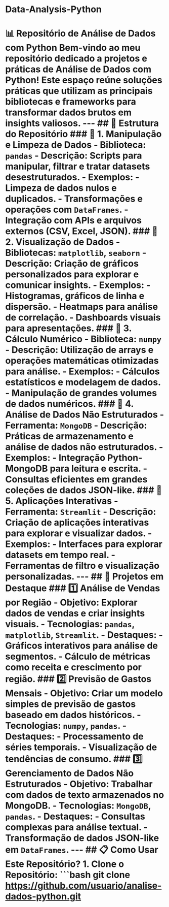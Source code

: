 # Data-Analysis-Python
 # 📊 **Repositório de Análise de Dados com Python**    Bem-vindo ao meu repositório dedicado a **projetos e práticas de Análise de Dados com Python**! Este espaço reúne soluções práticas que utilizam as principais bibliotecas e frameworks para transformar dados brutos em insights valiosos.    ---  ## **📂 Estrutura do Repositório** ### 🔹 **1. Manipulação e Limpeza de Dados** - **Biblioteca:** `pandas`   - **Descrição:** Scripts para manipular, filtrar e tratar datasets desestruturados.   - **Exemplos:**     - Limpeza de dados nulos e duplicados.     - Transformações e operações com `DataFrames`.     - Integração com APIs e arquivos externos (CSV, Excel, JSON).    ### 🔹 **2. Visualização de Dados** - **Bibliotecas:** `matplotlib`, `seaborn`   - **Descrição:** Criação de gráficos personalizados para explorar e comunicar insights.   - **Exemplos:**     - Histogramas, gráficos de linha e dispersão.     - Heatmaps para análise de correlação.     - Dashboards visuais para apresentações.    ### 🔹 **3. Cálculo Numérico** - **Biblioteca:** `numpy`   - **Descrição:** Utilização de arrays e operações matemáticas otimizadas para análise.   - **Exemplos:**     - Cálculos estatísticos e modelagem de dados.     - Manipulação de grandes volumes de dados numéricos.    ### 🔹 **4. Análise de Dados Não Estruturados** - **Ferramenta:** `MongoDB`   - **Descrição:** Práticas de armazenamento e análise de dados não estruturados.   - **Exemplos:**     - Integração Python-MongoDB para leitura e escrita.     - Consultas eficientes em grandes coleções de dados JSON-like.    ### 🔹 **5. Aplicações Interativas** - **Ferramenta:** `Streamlit`   - **Descrição:** Criação de aplicações interativas para explorar e visualizar dados.   - **Exemplos:**     - Interfaces para explorar datasets em tempo real.     - Ferramentas de filtro e visualização personalizadas.    ---  ## **🚀 Projetos em Destaque** ### 1️⃣ **Análise de Vendas por Região** - **Objetivo:** Explorar dados de vendas e criar insights visuais.   - **Tecnologias:** `pandas`, `matplotlib`, `Streamlit`.   - **Destaques:**     - Gráficos interativos para análise de segmentos.     - Cálculo de métricas como receita e crescimento por região.    ### 2️⃣ **Previsão de Gastos Mensais** - **Objetivo:** Criar um modelo simples de previsão de gastos baseado em dados históricos.   - **Tecnologias:** `numpy`, `pandas`.   - **Destaques:**     - Processamento de séries temporais.     - Visualização de tendências de consumo.    ### 3️⃣ **Gerenciamento de Dados Não Estruturados** - **Objetivo:** Trabalhar com dados de texto armazenados no MongoDB.   - **Tecnologias:** `MongoDB`, `pandas`.   - **Destaques:**     - Consultas complexas para análise textual.     - Transformação de dados JSON-like em `DataFrames`.    ---  ## **📋 Como Usar Este Repositório?** 1. **Clone o Repositório:**      ```bash    git clone https://github.com/usuario/analise-dados-python.git
